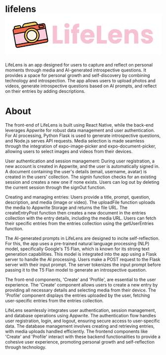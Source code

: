 # lifelens ![Alt text](logo.png)

LifeLens is an app designed for users to capture and reflect on personal moments through media and AI-generated introspective questions. It provides a space for personal growth and self-discovery by combining technology and introspection. The app allows users to upload photos and videos, generate introspective questions based on AI prompts, and reflect on their entries by adding descriptions.

# About
The front-end of LifeLens is built using React Native, while the back-end leverages Appwrite for robust data management and user authentication. For AI processing, Python Flask is used to generate introspective questions, and Node.js serves API requests. Media selection is made seamless through the integration of expo-image-picker and expo-document-picker, allowing users to select images and videos from their devices.

User authentication and session management: During user registration, a new account is created in Appwrite, and the user is automatically signed in. A document containing the user's details (email, username, avatar) is created in the users' collection. The signIn function checks for an existing session and creates a new one if none exists. Users can log out by deleting the current session through the signOut function.

Creating and managing entries: Users provide a title, prompt, question, description, and media (image or video). The uploadFile function uploads the media to Appwrite Storage and returns the file URL. The createEntryPost function then creates a new document in the entries collection with the entry details, including the media URL. Users can fetch their specific entries from the entries collection using the getUserEntries function.

The AI-generated prompts in LifeLens are designed to incite self-reflection. For this, the app uses a pre-trained natural language processing (NLP) model, specifically Google's T5 Flan, which is known for its strong text generation capabilities. This model is integrated into the app using a Flask server to handle the AI processing. Users make a POST request to the Flask server with their input prompt. The server tokenizes the input prompt before passing it to the T5 Flan model to generate an introspective question.

The front-end components, 'Create' and 'Profile', are essential to the user experience. The 'Create' component allows users to create a new entry by providing all necessary details and selecting media from their device. The 'Profile' component displays the entries uploaded by the user, fetching user-specific entries from the entries collection.

LifeLens seamlessly integrates user authentication, session management, and database operations using Appwrite. The authentication flow handles user registration, login, and logout, ensuring secure access to user-specific data. The database management involves creating and retrieving entries, with media uploads handled efficiently. The frontend components like 'Create' and 'Profile' interact with these backend functionalities to provide a cohesive user experience, promoting personal growth and self-reflection through technology.
